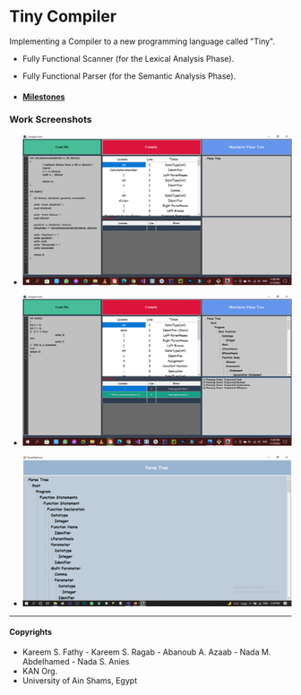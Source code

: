 # Tiny Compiler
Implementing a Compiler to a new programming language called "Tiny".

- Fully Functional Scanner (for the Lexical Analysis Phase).

- Fully Functional Parser (for the Semantic Analysis Phase).

- #### [Milestones](Milestones)

### Work Screenshots

- ![1](Screenshots/2.%20MainForm.png)

- ![2](Screenshots/3.%20ErrorLists.png)

- ![3](Screenshots/4.%20ParserTreeForm.png)

***

#### Copyrights
- Kareem S. Fathy - Kareem S. Ragab - Abanoub A. Azaab - Nada M. Abdelhamed - Nada S. Anies
- KAN Org.
- University of Ain Shams, Egypt
